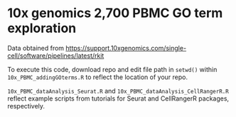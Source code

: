 # 10x genomics 2,700 PBMC GO term exploration

Data obtained from https://support.10xgenomics.com/single-cell/software/pipelines/latest/rkit

To execute this code, download repo and edit file path in `setwd()` within `10x_PBMC_addingGOterms.R` to reflect the location of your repo.

`10x_PBMC_dataAnalysis_Seurat.R` and `10x_PBMC_dataAnalysis_CellRangerR.R` reflect example scripts from tutorials for Seurat and CellRangerR packages, respectively. 


